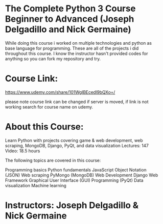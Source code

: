 # The Complete Python 3 Course Beginner to Advanced (Joseph Delgadillo and Nick Germaine)
While doing this course i worked on multiple technologies and python as base language for programming. These are all of the projects i did throughout this course. I know the instructor hasn't provided codes for anything so you can fork my repository and try.
# Course Link:
https://www.udemy.com/share/101WgIBEcedl9bQXo=/ 

please note course link can be changed if server is moved, if link is not working search for course name on udemy.

# About this Course:

Learn Python with projects covering game & web development, web scraping, MongoDB, Django, PyQt, and data visualization
Lectures: 147
Video: 18.5 hours

The following topics are covered in this course:

Programming basics
Python fundamentals
JavaScript Object Notation (JSON)
Web scraping
PyMongo (MongoDB)
Web Development
Django Web Framework
Graphical User Interface (GUI) Programming (PyQt)
Data visualization
Machine learning

# Instructors: Joseph Delgadillo & Nick Germaine
